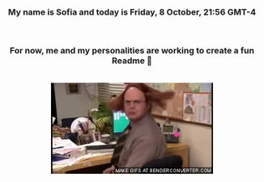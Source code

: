 


<div align="center">
<h3 >My name is Sofia and today is Friday, 8 October, 21:56 GMT-4</h3><br>
<h3 >For now, me and my personalities are working to create a fun Readme 👋
</h3><br>
<img src='img/dwight.gif' alt='working...'/>
</div>

